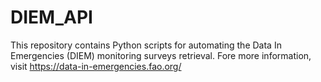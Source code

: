# DIEM_API
This repository contains Python scripts for automating the Data In Emergencies (DIEM) monitoring surveys retrieval. Fore more information, visit https://data-in-emergencies.fao.org/
